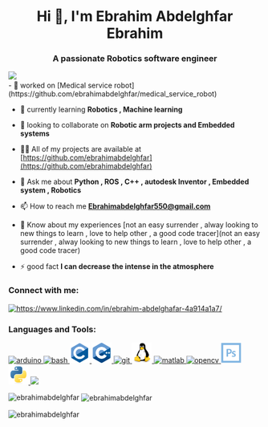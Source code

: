 <h1 align="center">Hi 👋, I'm Ebrahim Abdelghfar Ebrahim</h1>                 
<h3 align="center">A passionate Robotics software engineer</h3>
<img src="https://gpvc.arturio.dev/ebrahimabdelghfar"/> </br>
- 🔭 worked on [Medical service robot](https://github.com/ebrahimabdelghfar/medical_service_robot)

- 🌱 currently learning **Robotics , Machine learning**

- 👯 looking to collaborate on **Robotic arm projects and Embedded systems**

- 👨‍💻 All of my projects are available at [https://github.com/ebrahimabdelghfar](https://github.com/ebrahimabdelghfar)

- 💬 Ask me about **Python , ROS , C++ , autodesk Inventor , Embedded system , Robotics**

- 📫 How to reach me **Ebrahimabdelghfar550@gmail.com**

- 📄 Know about my experiences [not an easy surrender , alway looking to new things to learn , love to help other , a good code tracer](not an easy surrender , alway looking to new things to learn , love to help other , a good code tracer)

- ⚡ good fact **I can decrease the intense in the atmosphere**

<h3 align="left">Connect with me:</h3>
<p align="left">
<a href="https://linkedin.com/in/https://www.linkedin.com/in/ebrahim-abdelghafar-4a914a1a7/" target="blank"><img align="center" src="https://raw.githubusercontent.com/rahuldkjain/github-profile-readme-generator/master/src/images/icons/Social/linked-in-alt.svg" alt="https://www.linkedin.com/in/ebrahim-abdelghafar-4a914a1a7/" height="30" width="40" /></a>
</p>

<h3 align="left">Languages and Tools:</h3>
<p align="left"> <a href="https://www.arduino.cc/" target="_blank" rel="noreferrer"> <img src="https://cdn.worldvectorlogo.com/logos/arduino-1.svg" alt="arduino" width="40" height="40"/> </a> <a href="https://www.gnu.org/software/bash/" target="_blank" rel="noreferrer"> <img src="https://www.vectorlogo.zone/logos/gnu_bash/gnu_bash-icon.svg" alt="bash" width="40" height="40"/> </a> <a href="https://www.cprogramming.com/" target="_blank" rel="noreferrer"> <img src="https://raw.githubusercontent.com/devicons/devicon/master/icons/c/c-original.svg" alt="c" width="40" height="40"/> </a> <a href="https://www.w3schools.com/cpp/" target="_blank" rel="noreferrer"> <img src="https://raw.githubusercontent.com/devicons/devicon/master/icons/cplusplus/cplusplus-original.svg" alt="cplusplus" width="40" height="40"/> </a> <a href="https://git-scm.com/" target="_blank" rel="noreferrer"> <img src="https://www.vectorlogo.zone/logos/git-scm/git-scm-icon.svg" alt="git" width="40" height="40"/> </a> <a href="https://www.linux.org/" target="_blank" rel="noreferrer"> <img src="https://raw.githubusercontent.com/devicons/devicon/master/icons/linux/linux-original.svg" alt="linux" width="40" height="40"/> </a> <a href="https://www.mathworks.com/" target="_blank" rel="noreferrer"> <img src="https://upload.wikimedia.org/wikipedia/commons/2/21/Matlab_Logo.png" alt="matlab" width="40" height="40"/> </a> <a href="https://opencv.org/" target="_blank" rel="noreferrer"> <img src="https://www.vectorlogo.zone/logos/opencv/opencv-icon.svg" alt="opencv" width="40" height="40"/> </a> <a href="https://www.photoshop.com/en" target="_blank" rel="noreferrer"> <img src="https://raw.githubusercontent.com/devicons/devicon/master/icons/photoshop/photoshop-line.svg" alt="photoshop" width="40" height="40"/> </a> <a href="https://www.python.org" target="_blank" rel="noreferrer"> <img src="https://raw.githubusercontent.com/devicons/devicon/master/icons/python/python-original.svg" alt="python" width="40" height="40"/> <img src="https://img.shields.io/badge/ros-%230A0FF9.svg?style=for-the-badge&logo=ros&logoColor=white"/></a> </p>


<p><img align="left" src="https://github-readme-stats.vercel.app/api/top-langs?username=ebrahimabdelghfar&show_icons=true&locale=en&layout=compact" alt="ebrahimabdelghfar" /></p>

<p>&nbsp;<img align="center" src="https://github-readme-stats.vercel.app/api?username=ebrahimabdelghfar&show_icons=true&locale=en" alt="ebrahimabdelghfar" /></p>
<p><img align="center" src="https://github-profile-summary-cards.vercel.app/api/cards/profile-details?username=ebrahimabdelghfar&theme=vue" alt="ebrahimabdelghfar" /></p>
